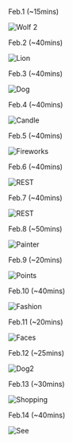 Feb.1 (~15mins)

![Wolf 2](1.jpg)

Feb.2 (~40mins)

![Lion](2.jpg)

Feb.3 (~40mins)

![Dog](3.jpg)

Feb.4 (~40mins)

![Candle](4.jpg)

Feb.5 (~40mins)

![Fireworks](5.jpg)

Feb.6 (~40mins)

![REST](6.jpg)

Feb.7 (~40mins)

![REST](7.jpg)

Feb.8 (~50mins)

![Painter](8.jpg)

Feb.9 (~20mins)

![Points](9.jpg)

Feb.10 (~40mins)

![Fashion](10.jpg)

Feb.11 (~20mins)

![Faces](11.jpg)

Feb.12 (~25mins)

![Dog2](12.jpg)

Feb.13 (~30mins)

![Shopping](13.jpg)

Feb.14 (~40mins)

![See](14.jpg)
